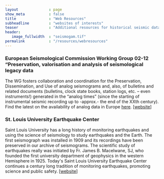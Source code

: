 ```yaml
---
layout              : page
show_meta           : false
title               : "Web Resources"
subheadline         : "websites of interests"
teaser              : "Additional resources for historical seismic data"
header:
   image_fullwidth  : "seismogam.tif"
permalink           : "/resources/webresources"
---
```




### European Seismological Commission Working Group   02-12 “Preservation, valorisation and analysis of seismological legacy data
The WG fosters collaboration and coordination for the Preservation, Dissemination, and Use of analog seismograms and, also, of bulletins and related documents (bulletins, clock state books, station logs, etc. – even instruments!) generated in the “analog times” (since the starting of instrumental seismic recording up to -approx.- the end of the XXth century).<br> Find the latest on the availability of analog data in Europe [here](https://www.legacy-seismograms.eu/useful-links/).
[[website](https://www.legacy-seismograms.eu/)]

### St. Louis University Earthquake Center
Saint Louis University has a long history of monitoring earthquakes and using the science of seismology to study earthquakes and the Earth. The first seismograph was installed in 1909 and its recordings have been preserved in our archive of seismograms. The scientific study of earthquakes really was initiated by Fr. James B. Macelwane, SJ, who founded the first university department of geophysics in the western Hemisphere in 1925. Today's Saint Louis University Earthquake Center continues a century long tradition of monitoring earthquakes, promoting science and public safety. [[website](https://www.eas.slu.edu/eqc/eqc.html)]
